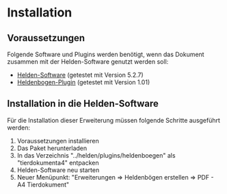 # Installation

## Voraussetzungen

Folgende Software und Plugins werden benötigt, wenn das Dokument zusammen mit der Helden-Software genutzt werden soll: 

* [Helden-Software](http://www.helden-software.de/) (getestet mit Version 5.2.7)
* [Heldenbogen-Plugin](http://wiki.helden-software.de/wiki/Erweiterungen/Heldenbogen) (getestet mit Version 1.01)

## Installation in die Helden-Software

Für die Installation dieser Erweiterung müssen folgende Schritte ausgeführt werden: 

1. Voraussetzungen installieren
2. Das Paket herunterladen
3. In das Verzeichnis "../helden/plugins/heldenboegen" als "tierdokumenta4" entpacken
4. Helden-Software neu starten
5. Neuer Menüpunkt: "Erweiterungen => Heldenbögen erstellen => PDF - A4 Tierdokument"
